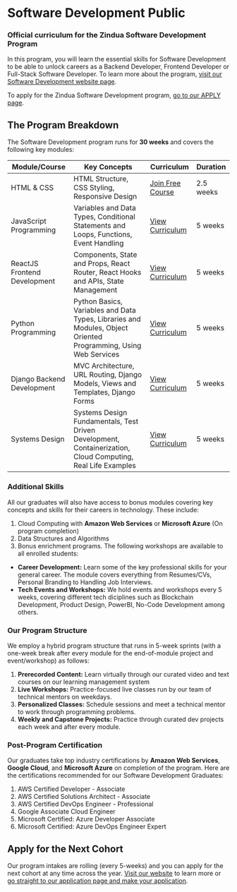 # Software Development Public
### Official curriculum for the Zindua Software Development Program
In this program, you will learn the essential skills for Software Development to be able to unlock careers as a Backend Developer, Frontend Developer or Full-Stack Software Developer. To learn more about the program, [visit our Software Development website page](https://zinduaschool.com/programs/software-development-bootcamp/).

To apply for the Zindua Software Development program, [go to our APPLY page](https://zinduaschool.com/apply).

## The Program Breakdown
The Software Development program runs for **30 weeks** and covers the following key modules:

| Module/Course | Key Concepts | Curriculum | Duration |
|---|---|---|---|
| HTML & CSS | HTML Structure, CSS Styling, Responsive Design | [Join Free Course](https://app.zinduaschool.com/free) | 2.5 weeks |
| JavaScript Programming | Variables and Data Types, Conditional Statements and Loops, Functions, Event Handling | [View Curriculum](https://github.com/zinduaschool/software-development-public/tree/main/JavaScript) | 5 weeks |
| ReactJS Frontend Development | Components, State and Props, React Router, React Hooks and APIs, State Management | [View Curriculum](https://github.com/zinduaschool/software-development-public/tree/main/React) | 5 weeks |
| Python Programming | Python Basics, Variables and Data Types, Libraries and Modules, Object Oriented Programming, Using Web Services | [View Curriculum](https://github.com/zinduaschool/data-science-public/tree/main/02-python-programming) | 5 weeks |
| Django Backend Development | MVC Architecture, URL Routing, Django Models, Views and Templates, Django Forms | [View Curriculum](https://github.com/zinduaschool/software-development-public/tree/main/Django) | 5 weeks |
| Systems Design | Systems Design Fundamentals, Test Driven Development, Containerization, Cloud Computing, Real Life Examples | [View Curriculum](https://github.com/zinduaschool/software-development-public/tree/main/SystemsDesign) | 5 weeks |


### Additional Skills
All our graduates will also have access to bonus modules covering key concepts and skills for their careers in technology. These include:
1. Cloud Computing with **Amazon Web Services** or **Microsoft Azure** (On program completion)
2. Data Structures and Algorithms
3. Bonus enrichment programs. The following workshops are available to all enrolled students:
  - **Career Development:** Learn some of the key professional skills for your general career. The module covers everything from Resumes/CVs, Personal Branding to Handling Job Interviews. 
  - **Tech Events and Workshops:** We hold events and workshops every 5 weeks, covering different tech diciplines such as Blockchain Development, Product Design, PowerBI, No-Code Development among others.

### Our Program Structure
We employ a hybrid program structure that runs in 5-week sprints (with a one-week break after every module for the end-of-module project and event/workshop) as follows:
1. **Prerecorded Content:** Learn virtually through our curated video and text courses on our learning management system
2. **Live Workshops:** Practice-focused live classes run by our team of technical mentors on weekdays.
3. **Personalized Classes:** Schedule sessions and meet a technical mentor to work through programming problems.
4. **Weekly and Capstone Projects:** Practice through curated dev projects each week and after every module.

### Post-Program Certification
Our graduates take top industry certifications by **Amazon Web Services**, **Google Cloud**, and **Microsoft Azure** on completion of the program. Here are the certifications recommended for our Software Development Graduates:
1. AWS Certified Developer - Associate
2. AWS Certified Solutions Architect - Associate
3. AWS Certified DevOps Engineer - Professional
4. Google Associate Cloud Engineer
5. Microsoft Certified: Azure Developer Associate
6. Microsoft Certified: Azure DevOps Engineer Expert

## Apply for the Next Cohort
Our program intakes are rolling (every 5-weeks) and you can apply for the next cohort at any time across the year. [Visit our website](https://zinduaschool.com) to learn more or [go straight to our application page and make your application](https://zinduaschool.com/apply).
